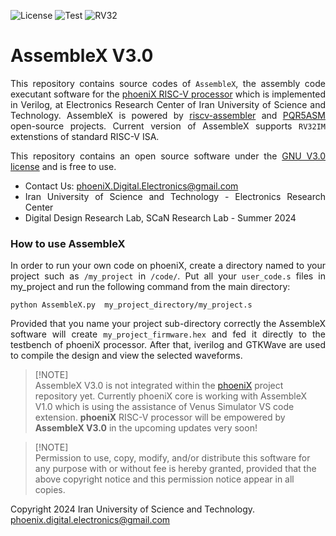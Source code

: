 ![License](https://img.shields.io/github/license/phoeniX-Digital-Design/AssembleX?color=dark-green)
![Test](https://img.shields.io/badge/tests-passed-dark_green)
![RV32](https://img.shields.io/badge/integration_with_phoeniX-IM-blue)

AssembleX V3.0
===============

<div align="justify">

This repository contains source codes of `AssembleX`, the assembly code executant software for the [phoeniX RISC-V processor](https://github.com/phoeniX-Digital-Design/phoeniX) which is implemented in Verilog, at Electronics Research Center of Iran University of Science and Technology. AssembleX is powered by [riscv-assembler](https://github.com/celebi-pkg/riscv-assembler) and [PQR5ASM](https://github.com/iammituraj/pqr5asm) open-source projects. Current version of AssembleX supports `RV32IM` extenstions of standard RISC-V ISA.

This repository contains an open source software under the [GNU V3.0 license](https://en.wikipedia.org/wiki/GNU_General_Public_License) and is free to use.

- Contact Us: phoeniX.Digital.Electronics@gmail.com
- Iran University of Science and Technology - Electronics Research Center
- Digital Design Research Lab, SCaN Research Lab - Summer 2024

</div>

### How to use AssembleX
<div align="justify">

In order to run your own code on phoeniX, create a directory named to your project such as `/my_project` in `/code/`. Put all your `user_code.s` files in my_project and run the following command from the main directory:
```
python AssembleX.py  my_project_directory/my_project.s
```
Provided that you name your project sub-directory correctly the AssembleX software will create `my_project_firmware.hex` and fed it directly to the testbench of phoeniX processor. After that, iverilog and GTKWave are used to compile the design and view the selected waveforms.

</div>

> [!NOTE]\
> AssembleX V3.0 is not integrated within the [phoeniX](https://github.com/phoeniX-Digital-Design/phoeniX) project repository yet. Currently phoeniX core is working with AssembleX V1.0 which is using the assistance of Venus Simulator VS code extension. **phoeniX** RISC-V processor will be empowered by **AssembleX V3.0** in the upcoming updates very soon!


> [!NOTE]\
> Permission to use, copy, modify, and/or distribute this software for any purpose with or without fee is hereby granted, provided that the above copyright notice and this permission notice appear in all copies.

 Copyright 2024 Iran University of Science and Technology. <phoenix.digital.electronics@gmail.com>
